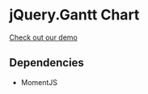 # jQuery.Gantt Chart

[Check out our demo](http://wtm.github.com/jquery.gantt/)

## Dependencies

* MomentJS